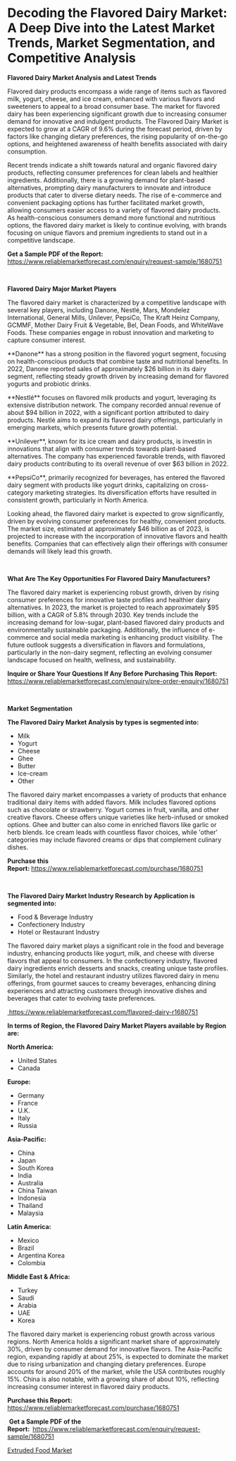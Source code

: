 <p><h1>Decoding the Flavored Dairy Market: A Deep Dive into the Latest Market Trends, Market Segmentation, and Competitive Analysis</h1></p><p><strong>Flavored Dairy Market Analysis and Latest Trends</strong></p>
<p><p>Flavored dairy products encompass a wide range of items such as flavored milk, yogurt, cheese, and ice cream, enhanced with various flavors and sweeteners to appeal to a broad consumer base. The market for flavored dairy has been experiencing significant growth due to increasing consumer demand for innovative and indulgent products. The Flavored Dairy Market is expected to grow at a CAGR of 9.6% during the forecast period, driven by factors like changing dietary preferences, the rising popularity of on-the-go options, and heightened awareness of health benefits associated with dairy consumption.</p><p>Recent trends indicate a shift towards natural and organic flavored dairy products, reflecting consumer preferences for clean labels and healthier ingredients. Additionally, there is a growing demand for plant-based alternatives, prompting dairy manufacturers to innovate and introduce products that cater to diverse dietary needs. The rise of e-commerce and convenient packaging options has further facilitated market growth, allowing consumers easier access to a variety of flavored dairy products. As health-conscious consumers demand more functional and nutritious options, the flavored dairy market is likely to continue evolving, with brands focusing on unique flavors and premium ingredients to stand out in a competitive landscape.</p></p>
<p><strong>Get a Sample PDF of the Report:&nbsp;</strong> <a href="https://www.reliablemarketforecast.com/enquiry/request-sample/1680751?utm_campaign=1893&utm_medium=2&utm_source=Github&utm_content=ia&utm_term=14022025&utm_id=flavored-dairy">https://www.reliablemarketforecast.com/enquiry/request-sample/1680751</a></p>
<p>&nbsp;</p>
<p><strong>Flavored Dairy Major Market Players</strong></p>
<p><p>The flavored dairy market is characterized by a competitive landscape with several key players, including Danone, Nestlé, Mars, Mondelez International, General Mills, Unilever, PepsiCo, The Kraft Heinz Company, GCMMF, Mother Dairy Fruit & Vegetable, Bel, Dean Foods, and WhiteWave Foods. These companies engage in robust innovation and marketing to capture consumer interest.</p><p>**Danone** has a strong position in the flavored yogurt segment, focusing on health-conscious products that combine taste and nutritional benefits. In 2022, Danone reported sales of approximately $26 billion in its dairy segment, reflecting steady growth driven by increasing demand for flavored yogurts and probiotic drinks. </p><p>**Nestlé** focuses on flavored milk products and yogurt, leveraging its extensive distribution network. The company recorded annual revenue of about $94 billion in 2022, with a significant portion attributed to dairy products. Nestlé aims to expand its flavored dairy offerings, particularly in emerging markets, which presents future growth potential.</p><p>**Unilever**, known for its ice cream and dairy products, is investin in innovations that align with consumer trends towards plant-based alternatives. The company has experienced favorable trends, with flavored dairy products contributing to its overall revenue of over $63 billion in 2022.</p><p>**PepsiCo**, primarily recognized for beverages, has entered the flavored dairy segment with products like yogurt drinks, capitalizing on cross-category marketing strategies. Its diversification efforts have resulted in consistent growth, particularly in North America.</p><p>Looking ahead, the flavored dairy market is expected to grow significantly, driven by evolving consumer preferences for healthy, convenient products. The market size, estimated at approximately $46 billion as of 2023, is projected to increase with the incorporation of innovative flavors and health benefits. Companies that can effectively align their offerings with consumer demands will likely lead this growth.</p></p>
<p>&nbsp;</p>
<p><strong>What Are The Key Opportunities For Flavored Dairy Manufacturers?</strong></p>
<p><p>The flavored dairy market is experiencing robust growth, driven by rising consumer preferences for innovative taste profiles and healthier dairy alternatives. In 2023, the market is projected to reach approximately $95 billion, with a CAGR of 5.8% through 2030. Key trends include the increasing demand for low-sugar, plant-based flavored dairy products and environmentally sustainable packaging. Additionally, the influence of e-commerce and social media marketing is enhancing product visibility. The future outlook suggests a diversification in flavors and formulations, particularly in the non-dairy segment, reflecting an evolving consumer landscape focused on health, wellness, and sustainability.</p></p>
<p><strong>Inquire or Share Your Questions If Any Before Purchasing This Report:</strong> <a href="https://www.reliablemarketforecast.com/enquiry/pre-order-enquiry/1680751?utm_campaign=1893&utm_medium=2&utm_source=Github&utm_content=ia&utm_term=14022025&utm_id=flavored-dairy">https://www.reliablemarketforecast.com/enquiry/pre-order-enquiry/1680751</a></p>
<p>&nbsp;</p>
<p><strong>Market Segmentation</strong></p>
<p><strong>The Flavored Dairy Market Analysis by types is segmented into:</strong></p>
<p><ul><li>Milk</li><li>Yogurt</li><li>Cheese</li><li>Ghee</li><li>Butter</li><li>Ice-cream</li><li>Other</li></ul></p>
<p><p>The flavored dairy market encompasses a variety of products that enhance traditional dairy items with added flavors. Milk includes flavored options such as chocolate or strawberry. Yogurt comes in fruit, vanilla, and other creative flavors. Cheese offers unique varieties like herb-infused or smoked options. Ghee and butter can also come in enriched flavors like garlic or herb blends. Ice cream leads with countless flavor choices, while 'other' categories may include flavored creams or dips that complement culinary dishes.</p></p>
<p><strong>Purchase this Report:&nbsp;</strong><a href="https://www.reliablemarketforecast.com/purchase/1680751?utm_campaign=1893&utm_medium=2&utm_source=Github&utm_content=ia&utm_term=14022025&utm_id=flavored-dairy">https://www.reliablemarketforecast.com/purchase/1680751</a></p>
<p>&nbsp;</p>
<p><strong>The Flavored Dairy Market Industry Research by Application is segmented into:</strong></p>
<p><ul><li>Food & Beverage Industry</li><li>Confectionery Industry</li><li>Hotel or Restaurant Industry</li></ul></p>
<p><p>The flavored dairy market plays a significant role in the food and beverage industry, enhancing products like yogurt, milk, and cheese with diverse flavors that appeal to consumers. In the confectionery industry, flavored dairy ingredients enrich desserts and snacks, creating unique taste profiles. Similarly, the hotel and restaurant industry utilizes flavored dairy in menu offerings, from gourmet sauces to creamy beverages, enhancing dining experiences and attracting customers through innovative dishes and beverages that cater to evolving taste preferences.</p></p>
<p><a href="https://www.reliablemarketforecast.com/flavored-dairy-r1680751?utm_campaign=1893&utm_medium=2&utm_source=Github&utm_content=ia&utm_term=14022025&utm_id=flavored-dairy">&nbsp;https://www.reliablemarketforecast.com/flavored-dairy-r1680751</a></p>
<p><strong>In terms of Region, the Flavored Dairy Market Players available by Region are:</strong></p>
<p>
    <p> <strong> North America: </strong>
        <ul>
            <li>United States</li>
            <li>Canada</li>
        </ul>
        </p> 
    <p> <strong> Europe: </strong>
        <ul>
            <li>Germany</li>
            <li>France</li>
            <li>U.K.</li>
            <li>Italy</li>
            <li>Russia</li>
        </ul>
        </p> 
    <p> <strong> Asia-Pacific: </strong>
        <ul>
            <li>China</li>
            <li>Japan</li>
            <li>South Korea</li>
            <li>India</li>
            <li>Australia</li>
            <li>China Taiwan</li>
            <li>Indonesia</li>
            <li>Thailand</li>
            <li>Malaysia</li>
        </ul>
        </p> 
    <p> <strong> Latin America: </strong>
        <ul>
            <li>Mexico</li>
            <li>Brazil</li>
            <li>Argentina Korea</li>
            <li>Colombia</li>
        </ul>
        </p> 
    <p> <strong> Middle East & Africa: </strong>
        <ul>
            <li>Turkey</li>
            <li>Saudi</li>
            <li>Arabia</li>
            <li>UAE</li>
            <li>Korea</li>
        </ul>
    </p>
    </p>
<p><p>The flavored dairy market is experiencing robust growth across various regions. North America holds a significant market share of approximately 30%, driven by consumer demand for innovative flavors. The Asia-Pacific region, expanding rapidly at about 25%, is expected to dominate the market due to rising urbanization and changing dietary preferences. Europe accounts for around 20% of the market, while the USA contributes roughly 15%. China is also notable, with a growing share of about 10%, reflecting increasing consumer interest in flavored dairy products.</p></p>
<p><strong>Purchase this Report: </strong><a href="https://www.reliablemarketforecast.com/purchase/1680751?utm_campaign=1893&utm_medium=2&utm_source=Github&utm_content=ia&utm_term=14022025&utm_id=flavored-dairy">https://www.reliablemarketforecast.com/purchase/1680751</a></p>
<p>&nbsp;<strong>Get a Sample PDF of the Report:&nbsp;&nbsp;</strong><a href="https://www.reliablemarketforecast.com/enquiry/request-sample/1680751?utm_campaign=1893&utm_medium=2&utm_source=Github&utm_content=ia&utm_term=14022025&utm_id=flavored-dairy">https://www.reliablemarketforecast.com/enquiry/request-sample/1680751</a></p>
<p><strong></strong></p>
<p><p><a href="https://github.com/PeterParrish5/Market-Research-Report-List-7/blob/main/extruded-food-market.md?utm_campaign=1893&utm_medium=2&utm_source=Github&utm_content=ia&utm_term=14022025&utm_id=flavored-dairy">Extruded Food Market</a></p></p>